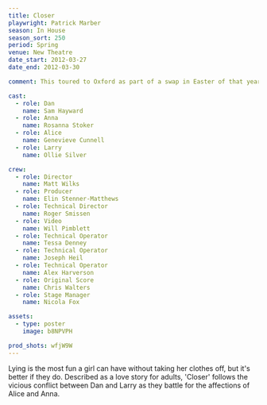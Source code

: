 ```yaml
---
title: Closer
playwright: Patrick Marber
season: In House
season_sort: 250
period: Spring
venue: New Theatre
date_start: 2012-03-27
date_end: 2012-03-30

comment: This toured to Oxford as part of a swap in Easter of that year. I also have a physical copy of the programme somewhere --- WJDP

cast:
  - role: Dan
    name: Sam Hayward
  - role: Anna
    name: Rosanna Stoker
  - role: Alice
    name: Genevieve Cunnell
  - role: Larry
    name: Ollie Silver

crew:
  - role: Director
    name: Matt Wilks
  - role: Producer
    name: Elin Stenner-Matthews
  - role: Technical Director
    name: Roger Smissen
  - role: Video
    name: Will Pimblett
  - role: Technical Operator
    name: Tessa Denney
  - role: Technical Operator
    name: Joseph Heil
  - role: Technical Operator
    name: Alex Harverson
  - role: Original Score
    name: Chris Walters
  - role: Stage Manager
    name: Nicola Fox

assets:
  - type: poster
    image: b8NPVPH

prod_shots: wfjW9W
---
```


Lying is the most fun a girl can have without taking her clothes off, but it's better if they do. Described as a love story for adults, 'Closer' follows the vicious conflict between Dan and Larry as they battle for the affections of Alice and Anna.
